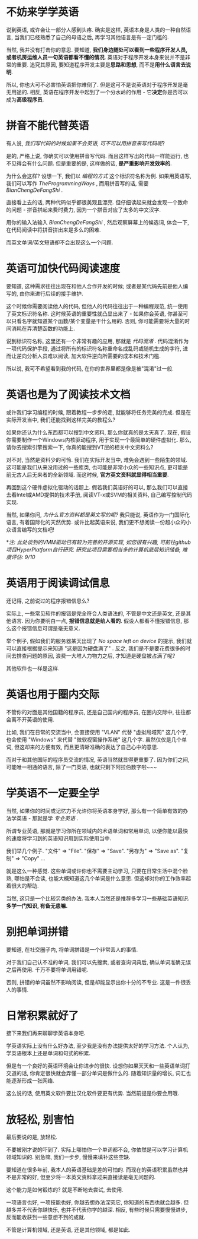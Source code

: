 # 不妨来学学英语

说到英语, 或许会让一部分人感到头疼. 确实是这样, 英语本身是人类的一种自然语言, 当我们已经熟悉了自己的母语之后, 再学习其他语言是有一定门槛的.

当然, 我并没有打击你的意思. 要知道, **我们身边随处可以看到一些程序开发人员, 或者机房运维人员一句英语都看不懂的情况**. 英语对于程序开发本身来说并不是非常的重要. 追究其原因, 要知道程序开发主要是**思路和思想**, 而不是**用什么语言去说明**.

所以, 你也大可不必害怕英语把你难倒了. 但是这可不是说英语对于程序开发是毫无用途的. 相反, 英语在程序开发中起到了一个分水岭的作用 - 它**决定**你是否可以成为**高级程序员**.



# 拼音不能代替英语

有人说, *我们写代码的时候如果不会英语, 可不可以用拼音来写代码呢*?

是的, 严格上说, 你确实可以使用拼音写代码. 而且这样写出的代码一样能运行, 也不见得会有什么问题. 但是重要的是, 这样做的话, **是严重影响开发效率的**.

为什么会这样? 设想一下, 我们以 *编程的方式* 这个标识符名称为例. 如果用英语写, 我们可以写作 *TheProgrammingWays* , 而用拼音写的话, 需要 *BianChengDeFangShi* .

直接看上去的话, 两种代码似乎都很美观且漂亮. 但仔细读起来就会发现一个致命的问题 - 拼音拼起来费时费力, 因为一个拼音对应了太多的中文汉字.

用你的输入法输入 *BianChengDeFangShi* , 然后观察屏幕上的候选词, 体会一下, 在代码阅读中将拼音拼出来是多么的困难.

而英文单词/英文短语却不会出现这么一个问题.



# 英语可加快代码阅读速度

要知道, 这种需求往往出现在和他人合作开发的时候; 或者是某代码先前是他人编写的, 由你来进行后续的接手维护.

这个时候你需要阅读他人的代码, 但他人的代码往往出于一种编程规范, 统一使用了英文标识符名称. 这时候英语的重要性就凸显出来了 - 如果你会英语, 你甚至可以只看名字就知道某个函数/某个变量是干什么用的. 否则, 你可能需要将大量的时间消耗在弄清楚函数的功能上.

说到标识符名称, 这里还有一个非常有趣的应用, 那就是 *代码混淆* . 代码混淆作为一项代码保护手段, 通过将所有的标识符名称重命名成乱码或随机生成的字符, 进而让逆向分析人员难以阅读, 加大软件逆向所需要的成本和技术门槛.

所以说, 我可不希望看到我的代码, 在你的世界里都是像是被"混淆"过一般.



# 英语也是为了阅读技术文档

或许我们学习编程的时候, 跟着教程一步步的走, 就能够将任务完美的完成. 但是在实际开发当中, 我们还能找到这样完美的教程么?

如果你还认为什么东西都可以搜到中文资料, 那么你就真的是太天真了. 现在, 假设你需要制作一个Windows内核驱动程序, 用于实现一个最简单的硬件虚拟化. 那么, 请你去搜索引擎搜索一下, 你真的能搜到VT层的相关中文资料么?

对不对, 当然是资料少的可怜. 我们在实际开发当中, 难免会遇到一些陌生的领域. 这可能是我们从来没用过的一些库类, 也可能是非常小众的一些知识点, 更可能是前无古人后无来者的全新领域. 而这时候, **官方英文资料就显得相当重要**.

再回到这个硬件虚拟化驱动的话题上. 假若我们英语好的可以, 那么我们可以直接去看Intel或AMD提供的技术手册, 阅读VT-x或SVM的相关资料, 自己编写控制代码实现.

当然, 如果你问, *为什么官方资料都是英文写的呢?* 我只能说, 英语作为一门国际化语言, 有着国际化的天然优势. 或许比起英语来说, 我们更不想阅读一份超小众的小众语言编写的文档吧!

**注: 此处谈到的VMM驱动已有较为完善的开源实现, 如您很有兴趣, 可前往github项目HyperPlatform自行研究. 研究此项目需要相当多的计算机底层知识储备, 难度评估: 9/10*



# 英语用于阅读调试信息

还记得, 之前说过的程序报错信息么?

实际上, 一些常见软件的报错是完全符合人类语法的, 不管是中文还是英文, 还是其他语言. 因为你要明白一点, **报错信息就是给人看的**. 假设人都看不懂报错信息, 那么这个报错信息可谓是毫无意义.

举个例子, 假如我们的服务器某天出现了 *No space left on device* 的提示, 我们就可以直接根据提示来知道 "这是因为硬盘满了" . 反之, 我们是不是要花费很多的时间去排查问题的原因, 浪费一大堆人力物力之后, 才知道是硬盘被占满了呢?

其他软件也一样是这样.



# 英语也用于圈内交际

不管你的对面是其他国籍的程序员, 还是自己国内的程序员, 在圈内交际中, 往往都会离不开英语的使用.

比如, 我们在日常的交流当中, 会直接使用 "VLAN" 代替 "虚拟局域网" 这几个字, 也会使用 "Windows" 来代替 "微软视窗操作系统" 这几个字. 虽然仅仅是几个单词, 但这却来的方便有效, 而且更清晰准确的表达了自己心中的意思.

而对于和其他国际的程序员交流的情况, 英语当然就显得更重要了. 因为你们之间, 可能唯一相通的语言, 除了一门英语, 也就只剩下阿拉伯数字啦~~~



# 学英语不一定要全学

当然, 如果你的时间或记忆力不允许你将英语本身学好, 那么有一个简单有效的办法学英语 - 那就是学 *专业英语* .

所谓专业英语, 那就是学习你所在领域内的术语单词和常用单词, 以便你能以最快的速度将学习到的英语知识用到实际使用当中.

我们举几个例子. "文件" => "File". "保存" => "Save". "另存为" => "Save as". "复制" => "Copy" ...

就是这么一种感觉. 这些单词或许你也不需要主动学习, 只要在日常生活中混个脸熟, 哪怕是不会读, 也能大概知道这几个单词是什么意思. 但这却对你的工作效率起着很大的帮助.

当然, 这只是一个比较另类的办法. 我本人当然还是推荐多学习一些基础英语知识. **多学一门知识, 有备无患嘛.**



# 别把单词拼错

要知道, 在社交圈子内, 将单词拼错是一个非常丢人的事情.

对于我们自己认不准的单词, 我们可以先搜索, 或者查询词典后, 确认单词准确无误之后再使用. 千万不要将单词用错呢.

否则, 拼错的单词虽然不影响阅读, 但是却能显示出你十分的不专业. 这是一件很丢人的事情.



# 日常积累就好了

接下来我们再来聊聊学英语本身吧.

学英语实际上没有什么好办法, 至少我是没有办法提供太好的学习方法. 个人认为, 学英语根本上还是单词和句式的积累.

但是有一个良好的英语环境会让你进步的很快. 设想你如果天天和一些英语单词打交道的话, 你肯定很快就会弄懂一部分单词是做什么的. 随着知识量的增长, 词汇也能逐渐形成一张网络.

这么说的话, 使用英文软件要比汉化软件要更有优势. 当然前提是你要会用哦.



# 放轻松, 别害怕

最后要说的是, 放轻松.

不要被刚才说的吓到了. 实际上哪怕你一个单词都不会, 你依然是可以学习计算机领域知识的. 别急嘛, 我们一步步, 慢慢来填补这些空缺.

要知道在很多年前, 我本人的英语基础是差的可怕的. 而现在的英语积累虽然也并不是非常的好, 但至少将一本英文资料拿过来直接读是毫无问题的.

这个能力是如何锻炼的? 就是不断地去尝试, 去使用. 

一项语言也好, 一项技能也好, 你越去想办法深究它, 你知道的东西也就会越多. 但越多并不代表你越快乐, 也并不代表你学的越深. 相反, 有些时候只需要慢慢进步, 反而能收获到一些意想不到的成就.

不管是计算机领域, 还是英语, 还是其他领域, 都是如此.
